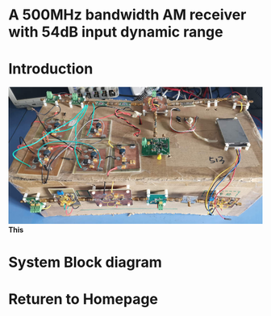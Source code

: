 # A 500MHz bandwidth AM receiver with 54dB input dynamic range

# Introduction 
![AM_Picture](img/AM_Picture.jpg)   
**This**

# System Block diagram


# Returen to Homepage
